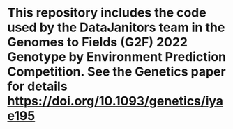 # This repository includes the code used by the DataJanitors team in the Genomes to Fields (G2F) 2022 Genotype by Environment Prediction Competition. See the Genetics paper for details https://doi.org/10.1093/genetics/iyae195
